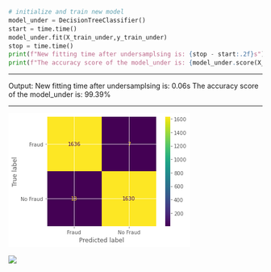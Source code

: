 ```python
# initialize and train new model 
model_under = DecisionTreeClassifier()
start = time.time()
model_under.fit(X_train_under,y_train_under)
stop = time.time()
print(f"New fitting time after undersamplsing is: {stop - start:.2f}s")
print(f"The accuracy score of the model_under is: {model_under.score(X_test_under,y_test_under)*100:.2f}%")
```
---
Output:
New fitting time after undersamplsing is: 0.06s
The accuracy score of the model_under is: 99.39%

---
![](6b1a94c3-9b8a-4df7-bd56-7c2e31f60ad6.png)

<img src="kkl.png" display='block' margin-left='auto' margin-right='auto'>